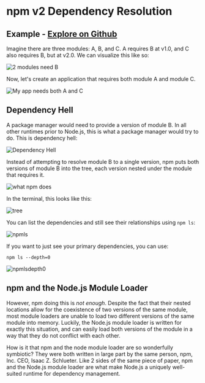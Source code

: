 <!--
title: 02 - npm v2
featured: true
-->

# npm v2 Dependency Resolution

## Example - <a class="button" href="https://github.com/ashleygwilliams/npm-sandbox/tree/master/npm2/example1">Explore on Github</a>

Imagine there are three modules: A, B, and C. A requires
B at v1.0, and C also requires B, but at v2.0. We can
visualize this like so:

![2 modules need B](/public/images/how-npm-works/deps1.png)

Now, let's create an application that requires both module
A and module C.

![My app needs both A and C](/public/images/how-npm-works/deps2.png)

## Dependency Hell

A package manager would need to provide a version of
module B. In all other runtimes prior to Node.js, this is
what a package manager would try to do. This is dependency hell:

![Dependency Hell](/public/images/how-npm-works/deps3.png)

Instead of attempting to resolve module B to a single version,
npm puts both versions of module B into the tree, each version
nested under the module that requires it.

![what npm does](/public/images/how-npm-works/deps4.png)


In the terminal, this looks like this:

![tree](/public/images/how-npm-works/tree.png)

You can list the dependencies and still see their relationships using
`npm ls`:

![npmls](/public/images/how-npm-works/npmls.png)

If you want to just see your primary dependencies, you can use:

```
npm ls --depth=0
```

![npmlsdepth0](/public/images/how-npm-works/npmlsdepth0.png)

## npm and the Node.js Module Loader

However, npm doing this is *not enough*. Despite the fact that
their nested locations allow for the coexistence of two versions
of the same module, most module loaders are unable to load two
different versions of the same module into memory. Luckily, the
Node.js module loader is written for exactly this situation, and
can easily load both versions of the module in a way that they do
not conflict with each other.

How is it that npm and the node module loader are so wonderfully
symbiotic? They were both written in large part by the same person,
npm, Inc. CEO, Isaac Z. Schlueter. Like 2 sides of the same piece of
paper, npm and the Node.js module loader are what make Node.js
a uniquely well-suited runtime for dependency management.
